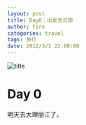 ```yaml
---
layout: post
title: Day0：出发去云南
author: fire
categories: travel 
tags: 旅行
date: 2012/3/1 22:00:00
---
```


![title](https://image.sideproject.cn/titlex/titlex_163.jpg)

Day 0
===

明天去大理丽江了。 